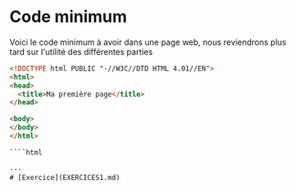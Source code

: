 # Code minimum
  
Voici le code minimum à avoir dans une page web, nous reviendrons plus tard sur l'utilité des différentes parties 
   
  ````html
<!DOCTYPE html PUBLIC "-//W3C//DTD HTML 4.01//EN">
<html>
  <head>
    <title>Ma première page</title>
  </head>

  <body>
  </body>
</html>
  
  ````html

---
# [Exercice](EXERCICES1.md)
